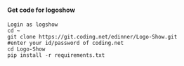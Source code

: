 #### Get code for logoshow
```shell
Login as logshow
cd ~
git clone https://git.coding.net/edinner/Logo-Show.git
#enter your id/password of coding.net
cd Logo-Show
pip install -r requirements.txt
```